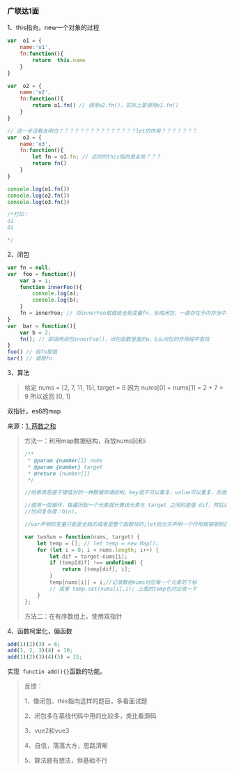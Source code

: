 ### 广联达1面

1、this指向，new一个对象的过程

```javascript
var  o1 = {
    name:'o1',
    fn:function(){
        return  this.name
    }
}

var  o2 = {
    name:'o2',
    fn:function(){
        return o1.fn() // 调用o2.fn()，实际上是调用o1.fn()
    }
}

// 这一步没看太明白？？？？？？？？？？？？？？？let的作用？？？？？？？
var  o3 = {
    name:'o3',
    fn:function(){
        let fn = o1.fn; // 此时的this指向是全局？？？
        return fn()
    }
}

console.log(o1.fn())
console.log(o2.fn())
console.log(o3.fn())

/*打印：
o1
01

*/
```

2、闭包

```javascript
var fn = null;
var  foo = function(){
    var a = 1;
    function innerFoo(){
        console.log(a);
        console.log(b);
    }
    fn = innerFoo; // 将innerFoo赋值给全局变量fn，形成闭包，一直存在于内存当中
}
var  bar = function(){
    var b = 2;
    fn(); // 即调用闭包innerFoo()，闭包函数里面的a，b从闭包的作用域中查找
}
foo() // 给fn赋值
bar() // 调用fn
```

3、算法

> 给定 nums = [2, 7, 11, 15], target = 9
> 因为 nums[0] + nums[1] = 2 + 7 = 9
> 所以返回 [0, 1]

双指针，es6的map

来源：[1. 两数之和](https://leetcode-cn.com/problems/two-sum/)

> 方法一：利用map数据结构，存放nums[i]和i
>
> ```javascript
> /**
>  * @param {number[]} nums
>  * @param {number} target
>  * @return {number[]}
>  */
> 
> //哈希表是基于键值对的一种数据存储结构，key值不可以重复，value可以重复，后面添加的重复的key值的时候，会把之前key值对应的value给覆盖掉，JavaScript中的对象具有天然的哈希特性。
> 
> //使用一层循环，每遍历到一个元素就计算该元素与 target 之间的差值 dif，然后以 dif 为下标到数组temp中寻找，如果 temp[dif] 有值(即不是undefined)，则返回两个元素在数组 nums 的下标，如果没有找到，则将当前元素存入数组temp 中。
> //时间复杂度：O(n)。
> 
> //var声明的变量只能是全局的或者是整个函数块的;let则允许声明一个作用域被限制在块级中的变量、语句或者表达式
> 
> var twoSum = function(nums, target) {
>     let temp = []; // let temp = new Map();
>     for (let i = 0; i < nums.length; i++) {
>         let dif = target-nums[i];
>         if (temp[dif] !== undefined) {
>             return [temp[dif], i];
>         }
>         temp[nums[i]] = i;//记录数组nums对应每一个元素的下标
>         // 或者 temp.set(nums[i],i); 上面的temp也对应改一下
>     }
> };
> ```
>
> 方法二：在有序数组上，使用双指针

4、函数柯里化，偏函数

```javascript
add(1)(2)(3) = 6;
add(1, 2, 3)(4) = 10;
add(1)(2)(3)(4)(5) = 15;
```

实现` functin add(){}`函数的功能。

> 反馈：
>
> 1、像闭包、this指向这样的题目，多看面试题
>
> 2、闭包多在基线代码中用的比较多，类比看源码
>
> 3、vue2和vue3
>
> 4、自信，落落大方，思路清晰
>
> 5、算法题有想法，但基础不行